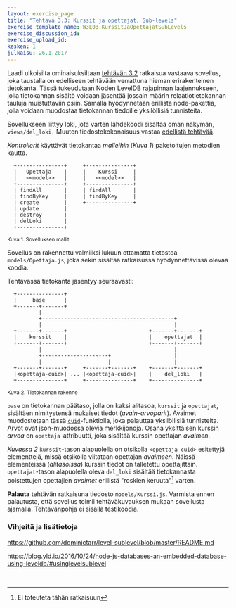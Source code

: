 ```yaml
---
layout: exercise_page
title: "Tehtävä 3.3: Kurssit ja opettajat, Sub-levels"
exercise_template_name: W3E03.KurssitJaOpettajatSubLevels
exercise_discussion_id: 
exercise_upload_id: 
kesken: 1
julkaisu: 26.1.2017
---
```


Laadi  ulkoisilta ominaisuksiltaan [tehtävän 3.2](../tehtava32) ratkaisua vastaava sovellus, joka taustalla on edelliseen tehtävään verrattuna hieman erirakenteinen tietokanta. Tässä tukeudutaan Noden LevelDB rajapinnan laajennukseen, jolla tietokannan sisältö voidaan jäsentää jossain määrin relaatiotietokannan tauluja muistuttaviin osiin. Samalla hyödynnetään erillistä node-pakettia, jolla voidaan muodostaa tietokannan tiedoille yksilöllisiä tunnisteita.

Sovellukseen liittyy loki, jota varten lähdekoodi sisältää oman näkymän, `views/del_loki.` Muuten tiedostokokonaisuus vastaa  [edellistä tehtävää](../tehtava32).

*Kontrollerit* käyttävät tietokantaa *malleihin* (*Kuva 1*) paketoitujen metodien kautta. 
 
~~~
  +---------------+     +---------------+
  |   Opettaja    |     |    Kurssi     |
  |   <<model>>   |     |   <<model>>   |
  +---------------+     +---------------+
  | findAll       |     | findAll       |
  | findByKey     |     | findByKey     |
  | create        |     +---------------+
  | update        |
  | destroy       |
  | delLoki       |
  +---------------+
~~~
<small>Kuva 1. Sovelluksen mallit</small>


Sovellus on rakennettu valmiiksi lukuun ottamatta tietostoa `models/Opettaja.js`, joka sekin sisältää ratkaisussa hyödynnettävissä olevaa koodia. 

Tehtävässä tietokanta jäsentyy seuraavasti:

~~~
  +---------------+  
  |     base      |  
  +-------+-------+  
          |
          +------------------------------------------+
          |                                          |
  +-------+-------+                          +-------+-------+
  |    kurssit    |                          |    opettajat  |
  +-------+-------+                          +-------+-------+
          |                                          |
          +---------------------+                    |
          |                     |                    |
  +-------+-------+     +-------+-------+    +-------+-------+
  |<opettaja-cuid>| ... |<opettaja-cuid>|    |    del_loki   |
  +---------------+     +---------------+    +---------------+
~~~
<small>Kuva 2. Tietokannan rakenne</small>

`base` on tietokannan päätaso, jolla on kaksi alitasoa, `kurssit` ja `opettajat`, sisältäen nimitystensä mukaiset tiedot (*avain-arvoparit*). Avaimet muodostetaan tässä [`cuid`][cuid]-funktiolla, joka palauttaa yksilöllisiä tunnisteita. Arvot ovat json-muodossa olevia merkkijonoja. Osana yksittäisen kurssin *arvoa* on `opettaja`-attribuutti, joka sisältää kurssin opettajan *avaimen*.

[cuid]: https://github.com/ericelliott/cuid/blob/master/README.markdown#cuid

*Kuvassa 2* `kurssit`-tason alapuolella on otsikolla `<opettaja-cuid>` esitettyjä elementtejä, missä otsikolla viitataan opettajan *avaimeen*. Näissä elementeissä (*alitasoissa*) kurssin tiedot on talletettu opettajittain. `opettajat`-tason alapuolella oleva `del_loki` sisältää tietokannasta poistettujen opettajien *avaimet* erillistä "roskien keruuta"[^1] varten. 

[^1]: Ei toteuteta tähän ratkaisuun

**Palauta** tehtävän ratkaisuna tiedosto `models/Kurssi.js`. Varmista ennen palautusta, että sovellus toimii tehtäväkuvauksen mukaan sovellusta ajamalla. Tehtävänpohja ei sisällä testikoodia. 

### Vihjeitä ja lisätietoja


<https://github.com/dominictarr/level-sublevel/blob/master/README.md>

<https://blog.yld.io/2016/10/24/node-js-databases-an-embedded-database-using-leveldb/#usinglevelsublevel>

<br/>


